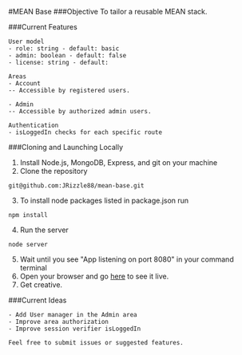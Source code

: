 #MEAN Base
###Objective
To tailor a reusable MEAN stack.

###Current Features
```
User model
- role: string - default: basic
- admin: boolean - default: false
- license: string - default:

Areas
- Account
-- Accessible by registered users.

- Admin
-- Accessible by authorized admin users.

Authentication
- isLoggedIn checks for each specific route
```

###Cloning and Launching Locally
1. Install Node.js, MongoDB, Express, and git on your machine
2. Clone the repository
```
git@github.com:JRizzle88/mean-base.git
```
3. To install node packages listed in package.json run
```
npm install
```
4. Run the server
```
node server
```
5. Wait until you see "App listening on port 8080" in your command terminal
6. Open your browser and go [here](http://localhost:8080) to see it live.
7. Get creative.

###Current Ideas
```
- Add User manager in the Admin area
- Improve area authorization
- Improve session verifier isLoggedIn
```

```
Feel free to submit issues or suggested features.
```
